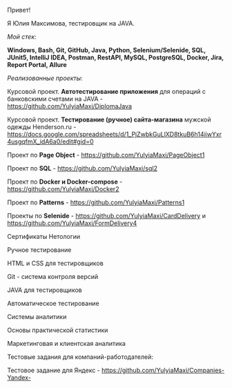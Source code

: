 Привет!

Я Юлия Максимова, тестировщик на JAVA.

_Мой стек_:

**Windows, Bash, Git, GitHub, Java, Python, Selenium/Selenide, SQL, JUnit5, IntelliJ IDEA, Postman, RestAPI, MySQL, PostgreSQL, Docker, Jira, Report Portal, Allure**

_Реализованные проекты_:

Курсовой проект. **Автотестирование приложения** для операций с банковскими счетами на JAVA - https://github.com/YulyiaMaxi/DiplomaJava

Курсовой проект. **Тестирование (ручное) сайта-магазина** мужской одежды Henderson.ru - https://docs.google.com/spreadsheets/d/1_PjZwbkGuLlXD8tkuB6h14iiwYxr4usgqfmX_idA6a0/edit#gid=0

Проект по **Page Object** - https://github.com/YulyiaMaxi/PageObject1

Проект по **SQL** - https://github.com/YulyiaMaxi/sql2

Проект по **Docker и Docker-compose** - https://github.com/YulyiaMaxi/Docker2

Проект по **Patterns** - https://github.com/YulyiaMaxi/Patterns1

Проекты по **Selenide** - https://github.com/YulyiaMaxi/CardDelivery и https://github.com/YulyiaMaxi/FormDelivery4








Сертификаты Нетологии

Ручное тестирование

HTML и CSS для тестировщиков

Git - система контроля версий

JAVA для тестировщиков

Автоматическое тестирование

Системы аналитики

Основы практической статистики

Маркетинговая и клиентская аналитика

Тестовые задания для компаний-работодателей:

Тестовое задание для Яндекс - https://github.com/YulyiaMaxi/Companies-Yandex-

